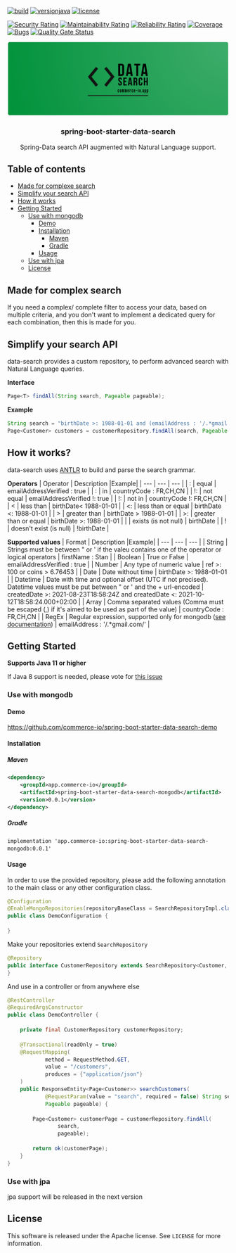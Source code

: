 [![build](https://github.com/commerce-io/spring-boot-starter-data-search/actions/workflows/build.yml/badge.svg)](https://github.com/commerce-io/spring-boot-starter-data-search/actions/workflows/build.yml)
[![versionjava](https://img.shields.io/badge/jdk-11,_17-brightgreen.svg?logo=java)]()
[![license](https://img.shields.io/badge/License-Apache_2.0-blue.svg)](https://github.com/commerce-io/spring-boot-starter-data-search/blob/main/LICENSE.txt)

[![Security Rating](https://sonarcloud.io/api/project_badges/measure?project=commerce-io_spring-boot-starter-data-search&metric=security_rating)](https://sonarcloud.io/summary/new_code?id=commerce-io_spring-boot-starter-data-search)
[![Maintainability Rating](https://sonarcloud.io/api/project_badges/measure?project=commerce-io_spring-boot-starter-data-search&metric=sqale_rating)](https://sonarcloud.io/summary/new_code?id=commerce-io_spring-boot-starter-data-search)
[![Reliability Rating](https://sonarcloud.io/api/project_badges/measure?project=commerce-io_spring-boot-starter-data-search&metric=reliability_rating)](https://sonarcloud.io/summary/new_code?id=commerce-io_spring-boot-starter-data-search)
[![Coverage](https://sonarcloud.io/api/project_badges/measure?project=commerce-io_spring-boot-starter-data-search&metric=coverage)](https://sonarcloud.io/summary/new_code?id=commerce-io_spring-boot-starter-data-search)
[![Bugs](https://sonarcloud.io/api/project_badges/measure?project=commerce-io_spring-boot-starter-data-search&metric=bugs)](https://sonarcloud.io/summary/new_code?id=commerce-io_spring-boot-starter-data-search)
[![Quality Gate Status](https://sonarcloud.io/api/project_badges/measure?project=commerce-io_spring-boot-starter-data-search&metric=alert_status)](https://sonarcloud.io/summary/new_code?id=commerce-io_spring-boot-starter-data-search)

<p align="center">
  <img src="https://raw.githubusercontent.com/commerce-io/spring-boot-starter-data-search/main/docs/spring-boot-starter-data-search-logo.png">
  <h3 align="center">spring-boot-starter-data-search</h3>
  <p align="center">
    Spring-Data search API augmented with Natural Language support.
  </p>
</p>

## Table of contents

- [Made for complexe search](#made-for-complexe-search)
- [Simplify your search API](#simplify-your-search-api)
- [How it works](#how-it-works)
- [Getting Started](#getting-started)
  - [Use with mongodb](#use-with-mongodb)
    - [Demo](#demo)
    - [Installation](#installation)
      - [Maven](#maven)
      - [Gradle](#gradle)
    - [Usage](#usage)
  - [Use with jpa](#use-with-jpa)
  - [License](#license)

## Made for complex search
If you need a complex/ complete filter to access your data, based on multiple criteria, and you don't want to implement a dedicated query for each combination, then this is made for you.

## Simplify your search API
data-search provides a custom repository, to perform advanced search with Natural Language queries.

**Interface**
```java
Page<T> findAll(String search, Pageable pageable);
```

**Example**
```java
String search = "birthDate >: 1988-01-01 and (emailAddress : '/.*gmail.com/' or emailAddress: '/.*protonmail.com/') and emailAddressVerified: true and addresses.countryCode: FR,CH,CN";
Page<Customer> customers = customerRepository.findAll(search, Pageable.unpaged());
```

## How it works?
data-search uses [ANTLR](https://www.antlr.org/) to build and parse the search grammar.

**Operators**
| Operator | Description |Example|
| --- | --- | --- |
| : | equal | emailAddressVerified : true |
| : | in | countryCode : FR,CH,CN |
| !: | not equal | emailAddressVerified !: true |
| !: | not in | countryCode !: FR,CH,CN |
| < | less than | birthDate< 1988-01-01 |
| <: | less than or equal | birthDate <: 1988-01-01 |
| > | greater than | birthDate > 1988-01-01 |
| >: | greater than or equal | birthDate >: 1988-01-01 |
|  | exists (is not null) | birthDate |
| ! | doesn't exist (is null) | !birthDate |

**Supported values**
| Format | Description |Example|
| --- | --- | --- |
| String | Strings must be between " or ' if the valeu contains one of the operator or logical operators | firstName : Stan |
| Boolean | True or False | emailAddressVerified : true |
| Number | Any type of numeric value | ref >: 100 or coins > 6.76453 |
| Date | Date without time | birthDate >: 1988-01-01 |
| Datetime | Date with time and optional offset (UTC if not precised). Datetime values must be put between " or ' and the + url-encoded | createdDate >: 2021-08-23T18:58:24Z and createdDate <: 2021-10-12T18:58:24.000+02:00 |
| Array | Comma separated values (Comma must be escaped (\,) if it's aimed to be used as part of the value)  | countryCode : FR,CH,CN |
| RegEx | Regular expression, supported only for mongodb ([see documentation](https://docs.mongodb.com/manual/reference/operator/query/regex/)) | emailAddress : '/.*gmail.com/' |


## Getting Started
**Supports Java 11 or higher**

If Java 8 support is needed, please vote for [this issue](https://github.com/commerce-io/spring-boot-starter-data-search/issues/3)


### Use with mongodb

#### Demo
https://github.com/commerce-io/spring-boot-starter-data-search-demo

#### Installation
##### Maven

```xml
<dependency>
    <groupId>app.commerce-io</groupId>
    <artifactId>spring-boot-starter-data-search-mongodb</artifactId>
    <version>0.0.1</version>
</dependency>
```

##### Gradle

`implementation 'app.commerce-io:spring-boot-starter-data-search-mongodb:0.0.1'`

#### Usage

In order to use the provided repository, please add the following annotation to the main class or any other configuration class.

```java
@Configuration
@EnableMongoRepositories(repositoryBaseClass = SearchRepositoryImpl.class)
public class DemoConfiguration {

}
```

Make your repositories extend `SearchRepository`

```java
@Repository
public interface CustomerRepository extends SearchRepository<Customer, String> {
}
```

And use in a controller or from anywhere else

```java
@RestController
@RequiredArgsConstructor
public class DemoController {

    private final CustomerRepository customerRepository;

    @Transactional(readOnly = true)
    @RequestMapping(
            method = RequestMethod.GET,
            value = "/customers",
            produces = {"application/json"}
    )
    public ResponseEntity<Page<Customer>> searchCustomers(
            @RequestParam(value = "search", required = false) String search,
            Pageable pageable) {

        Page<Customer> customerPage = customerRepository.findAll(
                search,
                pageable);

        return ok(customerPage);
    }
}
```

### Use with jpa

jpa support will be released in the next version

## License

This software is released under the Apache license. See `LICENSE` for more information.

[license-shield]: https://img.shields.io/badge/License-Apache_2.0-blue.svg
[license-url]: https://github.com/commerce-io/spring-boot-starter-data-search/blob/main/LICENSE.txt